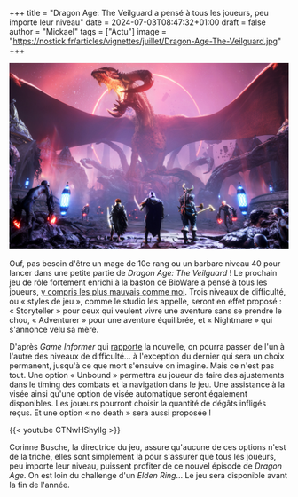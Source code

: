 +++
title = "Dragon Age: The Veilguard a pensé à tous les joueurs, peu importe leur niveau"
date = 2024-07-03T08:47:32+01:00
draft = false
author = "Mickael"
tags = ["Actu"]
image = "https://nostick.fr/articles/vignettes/juillet/Dragon-Age-The-Veilguard.jpg"
+++

![Dragon Age: The Veilguard](Dragon-Age-The-Veilguard.jpg "Même pas peur.")

Ouf, pas besoin d'être un mage de 10e rang ou un barbare niveau 40 pour lancer dans une petite partie de *Dragon Age: The Veilguard* ! Le prochain jeu de rôle fortement enrichi à la baston de BioWare a pensé à tous les joueurs, [y compris les plus mauvais comme moi](https://nostick.fr/articles/2024/avril/0904-nayez-pas-honte-de-jouer-en-mode-facile/). Trois niveaux de difficulté, ou « styles de jeu », comme le studio les appelle, seront en effet proposé : « Storyteller » pour ceux qui veulent vivre une aventure sans se prendre le chou, « Adventurer » pour une aventure équilibrée, et « Nightmare » qui s'annonce velu sa mère.

D'après *Game Informer* qui [rapporte](https://www.gameinformer.com/exclusive/2024/07/01/a-look-at-dragon-age-the-veilguards-difficulty-options-and-gameplay) la nouvelle, on pourra passer de l'un à l'autre des niveaux de difficulté… à l'exception du dernier qui sera un choix permanent, jusqu'à ce que mort s'ensuive on imagine. Mais ce n'est pas tout. Une option « Unbound » permettra au joueur de faire des ajustements dans le timing des combats et la navigation dans le jeu. Une assistance à la visée ainsi qu'une option de visée automatique seront également disponibles. Les joueurs pourront choisir la quantité de dégâts infligés reçus. Et une option « no death » sera aussi proposée !

{{< youtube CTNwHShylIg >}} 

Corinne Busche, la directrice du jeu, assure qu'aucune de ces options n'est de la triche, elles sont simplement là pour s'assurer que tous les joueurs, peu importe leur niveau, puissent profiter de ce nouvel épisode de *Dragon Age*. On est loin du challenge d'un *Elden Ring*… Le jeu sera disponible avant la fin de l'année.